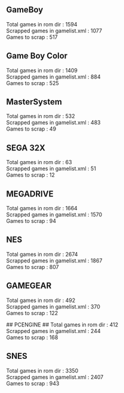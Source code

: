 ## GameBoy ##
Total games in rom dir : 1594  
Scrapped games in gamelist.xml : 1077  
Games to scrap : 517  

## Game Boy Color ##
Total games in rom dir : 1409  
Scrapped games in gamelist.xml : 884  
Games to scrap : 525  

## MasterSystem ##
Total games in rom dir : 532  
Scrapped games in gamelist.xml : 483  
Games to scrap : 49  

## SEGA 32X ##
Total games in rom dir : 63  
Scrapped games in gamelist.xml : 51  
Games to scrap : 12  

## MEGADRIVE ##
Total games in rom dir : 1664   
Scrapped games in gamelist.xml : 1570   
Games to scrap : 94   

## NES ##
Total games in rom dir : 2674  
Scrapped games in gamelist.xml : 1867  
Games to scrap : 807  

## GAMEGEAR ##
Total games in rom dir : 492  
Scrapped games in gamelist.xml : 370  
Games to scrap : 122  

## PCENGINE ##
Total games in rom dir : 412   
Scrapped games in gamelist.xml : 244  
Games to scrap : 168  

## SNES ##
Total games in rom dir : 3350  
Scrapped games in gamelist.xml : 2407  
Games to scrap : 943  

